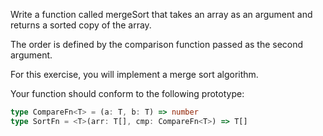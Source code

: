 Write a function called mergeSort that takes an array as an argument and returns a sorted copy of the array.

The order is defined by the comparison function passed as the second argument.

For this exercise, you will implement a merge sort algorithm.

Your function should conform to the following prototype:

```typescript
type CompareFn<T> = (a: T, b: T) => number
type SortFn = <T>(arr: T[], cmp: CompareFn<T>) => T[]
```
